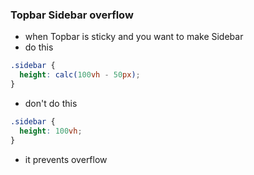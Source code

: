 ### Topbar Sidebar overflow
- when Topbar is sticky and you want to make Sidebar
- do this
```css
.sidebar {
  height: calc(100vh - 50px);
}
```
- don't do this
```css
.sidebar {
  height: 100vh;
}
```
- it prevents overflow

